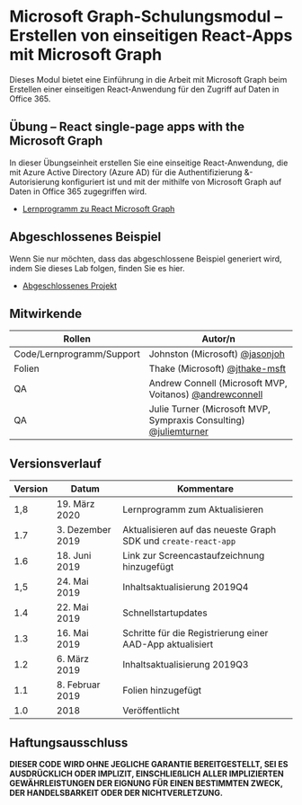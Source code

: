 # <a name="microsoft-graph-training-module---build-react-single-page-apps-with-microsoft-graph"></a>Microsoft Graph-Schulungsmodul – Erstellen von einseitigen React-Apps mit Microsoft Graph

Dieses Modul bietet eine Einführung in die Arbeit mit Microsoft Graph beim Erstellen einer einseitigen React-Anwendung für den Zugriff auf Daten in Office 365.

## <a name="lab---react-single-page-apps-with-the-microsoft-graph"></a>Übung – React single-page apps with the Microsoft Graph

In dieser Übungseinheit erstellen Sie eine einseitige React-Anwendung, die mit Azure Active Directory (Azure AD) für die Authentifizierung &-Autorisierung konfiguriert ist und mit der mithilfe von Microsoft Graph auf Daten in Office 365 zugegriffen wird.

- [Lernprogramm zu React Microsoft Graph](https://docs.microsoft.com/graph/training/react-tutorial)

## <a name="completed-sample"></a>Abgeschlossenes Beispiel

Wenn Sie nur möchten, dass das abgeschlossene Beispiel generiert wird, indem Sie dieses Lab folgen, finden Sie es hier.

- [Abgeschlossenes Projekt](demo)

## <a name="contributors"></a>Mitwirkende

|           Rollen           |                                           Autor/n                                           |
| ------------------------- | --------------------------------------------------------------------------------------------- |
| Code/Lernprogramm/Support | Johnston (Microsoft) [@jasonjoh](//github.com/jasonjoh)                                 |
| Folien                    | Thake (Microsoft) [@jthake-msft](//github.com/jthake-msft)                             |
| QA                        | Andrew Connell (Microsoft MVP, Voitanos) [@andrewconnell](//github.com/andrewconnell)         |
| QA                        | Julie Turner (Microsoft MVP, Sympraxis Consulting) [@juliemturner](//github.com/juliemturner) |

## <a name="version-history"></a>Versionsverlauf

| Version |       Datum       |              Kommentare              |
| ------- | ---------------- | ---------------------------------- |
| 1,8     | 19. März 2020   | Lernprogramm zum Aktualisieren                   |
| 1.7     | 3. Dezember 2019 | Aktualisieren auf das neueste Graph SDK und `create-react-app` |
| 1.6     | 18. Juni 2019    | Link zur Screencastaufzeichnung hinzugefügt |
| 1,5     | 24. Mai 2019     | Inhaltsaktualisierung 2019Q4             |
| 1.4     | 22. Mai 2019     | Schnellstartupdates                 |
| 1.3     | 16. Mai 2019     | Schritte für die Registrierung einer AAD-App aktualisiert |
| 1.2     | 6. März 2019    | Inhaltsaktualisierung 2019Q3             |
| 1.1     | 8. Februar 2019 | Folien hinzugefügt                       |
| 1.0     | 2018             | Veröffentlicht                          |

## <a name="disclaimer"></a>Haftungsausschluss

**DIESER CODE  WIRD OHNE JEGLICHE GARANTIE BEREITGESTELLT, SEI ES AUSDRÜCKLICH ODER IMPLIZIT, EINSCHLIEßLICH ALLER IMPLIZIERTEN GEWÄHRLEISTUNGEN DER EIGNUNG FÜR EINEN BESTIMMTEN ZWECK, DER HANDELSBARKEIT ODER DER NICHTVERLETZUNG.**
